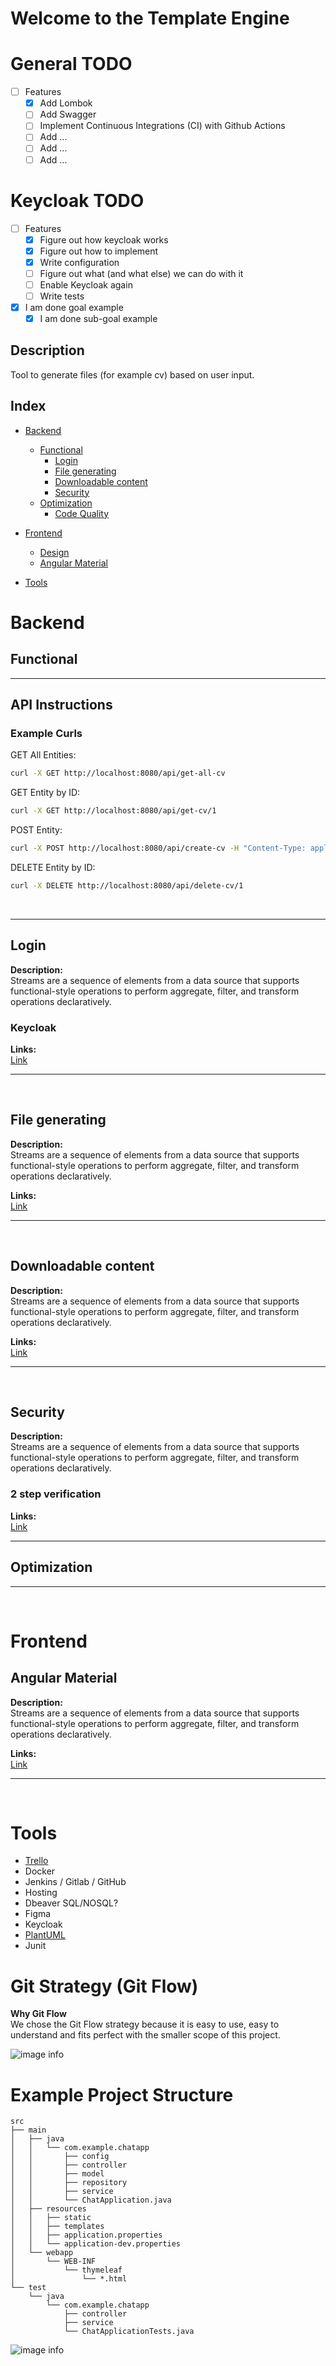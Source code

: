 # Welcome to the Template Engine

# General TODO
- [ ] Features
  - [x] Add Lombok
  - [ ] Add Swagger
  - [ ] Implement Continuous Integrations (CI) with Github Actions
  - [ ] Add ...
  - [ ] Add ...
  - [ ] Add ...

# Keycloak TODO
- [ ] Features
  - [x] Figure out how keycloak works
  - [x] Figure out how to implement
  - [x] Write configuration 
  - [ ] Figure out what (and what else) we can do with it
  - [ ] Enable Keycloak again
  - [ ] Write tests

- [x] I am done goal example
  - [x] I am done sub-goal example

## Description
Tool to generate files (for example cv) based on user input.

## Index

* [Backend](#backend)
  * [Functional](#functional) 
    * [Login](#login)
    * [File generating](#file-generating)
    * [Downloadable content](#downloadable-content)
    * [Security](#security)
  * [Optimization](#optimization)
    * [Code Quality](#login)

* [Frontend](#frontend)
    * [Design](#design)
    * [Angular Material](#angular-material)

* [Tools](#tools)

# Backend

## Functional

---

## API Instructions
### Example Curls
GET All Entities:
```bash
curl -X GET http://localhost:8080/api/get-all-cv
```

GET Entity by ID:
```bash
curl -X GET http://localhost:8080/api/get-cv/1
```

POST Entity:
```bash
curl -X POST http://localhost:8080/api/create-cv -H "Content-Type: application/json" -d "{\"firstName\": \"Ketrina\", \"lastName\": \"Gjini\"}"
```

DELETE Entity by ID:
```bash
curl -X DELETE http://localhost:8080/api/delete-cv/1
```

<br>

---

## Login
**Description:**  
Streams are a sequence of elements from a data source that supports functional-style operations to perform aggregate, filter, and transform operations declaratively.

### Keycloak



**Links:**  
[Link](https://www.google.com)

---

<br>

## File generating
**Description:**  
Streams are a sequence of elements from a data source that supports functional-style operations to perform aggregate, filter, and transform operations declaratively.

**Links:**  
[Link](https://www.google.com)

---

<br>

## Downloadable content
**Description:**  
Streams are a sequence of elements from a data source that supports functional-style operations to perform aggregate, filter, and transform operations declaratively.

**Links:**  
[Link](https://www.google.com)

---

<br>

## Security
**Description:**  
Streams are a sequence of elements from a data source that supports functional-style operations to perform aggregate, filter, and transform operations declaratively.

### 2 step verification

**Links:**  
[Link](https://www.google.com)

---

## Optimization

---

<br>

<!-- ==================================================================================================================================== -->

# Frontend

## Angular Material
**Description:**  
Streams are a sequence of elements from a data source that supports functional-style operations to perform aggregate, filter, and transform operations declaratively.

**Links:**  
[Link](https://www.google.com)

---

<br>

<!-- ==================================================================================================================================== -->

# Tools
- [Trello](https://trello.com/b/NXEOcRJu/template-engine)
- Docker
- Jenkins / Gitlab / GitHub
- Hosting
- Dbeaver SQL/NOSQL?
- Figma
- Keycloak
- [PlantUML](https://plantuml.com/en-dark/) 
- Junit

# Git Strategy (Git Flow)
**Why Git Flow**  
We chose the Git Flow strategy because it is easy to use, easy to understand and fits perfect with 
the smaller scope of this project.

![image info](https://miro.medium.com/v2/resize:fit:1400/1*3-0EDzE63S_UZx2KbIz_dg.png)

# Example Project Structure
```text
src
├── main
│   ├── java
│   │   └── com.example.chatapp
│   │       ├── config
│   │       ├── controller
│   │       ├── model
│   │       ├── repository
│   │       ├── service
│   │       └── ChatApplication.java
│   ├── resources
│   │   ├── static
│   │   ├── templates
│   │   ├── application.properties
│   │   └── application-dev.properties
│   └── webapp
│       └── WEB-INF
│           └── thymeleaf
│               └── *.html
└── test
    └── java
        └── com.example.chatapp
            ├── controller
            ├── service
            └── ChatApplicationTests.java
```

<!-- CONTENT EXAMPLE 
*Title*
---------------------

**Description:**  
Content content content.

<br>

---

<br> -->

<!-- 

Architecture
    Design Patterns/ Software Patterns

Cloud
    AWS

 -->

![image info](https://img.freepik.com/free-vector/simple-vibing-cat-square-meme_742173-4493.jpg)
